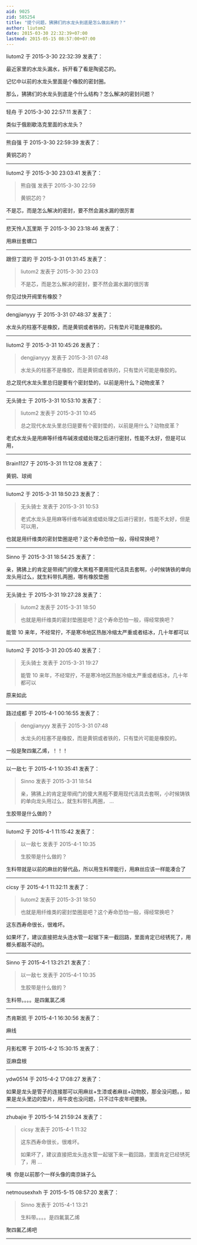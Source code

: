 ```yaml
---
aid: 9025
zid: 585254
title: "提个问题，狒狒们的水龙头到底是怎么做出来的？"
author: liutom2
date: 2015-03-30 22:32:39+07:00
lastmod: 2015-05-15 08:57:00+07:00
---
```


liutom2 于 2015-3-30 22:32:39 发表了：

最近家里的水龙头漏水，拆开看了看是陶瓷芯的。

记忆中以前的水龙头里面是个橡胶的密封圈。

那么，狒狒们的水龙头到底是个什么结构？怎么解决的密封问题？

---

轻舟 于 2015-3-30 22:57:11 发表了：

类似于俄剧歇洛克里面的水龙头？

---

熊自强 于 2015-3-30 22:59:39 发表了：

黄铜芯的？

---

liutom2 于 2015-3-30 23:03:41 发表了：

> 熊自强 发表于 2015-3-30 22:59
>
> 黄铜芯的？

不是芯，而是怎么解决的密封，要不然会漏水漏的很厉害

---

悲天怜人瓦里斯 于 2015-3-30 23:18:46 发表了：

用麻丝套螺口

---

跟但丁混的 于 2015-3-31 01:31:45 发表了：

> liutom2 发表于 2015-3-30 23:03
>
> 不是芯，而是怎么解决的密封，要不然会漏水漏的很厉害

你见过快开阀里有橡胶？

---

dengjianyyy 于 2015-3-31 07:48:37 发表了：

水龙头的柱塞不是橡胶，而是黄铜或者铁的，只有垫片可能是橡胶的。

---

liutom2 于 2015-3-31 10:45:26 发表了：

> dengjianyyy 发表于 2015-3-31 07:48
>
> 水龙头的柱塞不是橡胶，而是黄铜或者铁的，只有垫片可能是橡胶的。

总之现代水龙头里总归是要有个密封垫的，以前是用什么？动物皮革？

---

无头骑士 于 2015-3-31 10:53:10 发表了：

> liutom2 发表于 2015-3-31 10:45
>
> 总之现代水龙头里总归是要有个密封垫的，以前是用什么？动物皮革？

老式水龙头是用麻等纤维布碱液或蜡处理之后进行密封，性能不太好，但是可以用，

---

Brain1127 于 2015-3-31 11:12:08 发表了：

黄铜、球阀

---

liutom2 于 2015-3-31 18:50:23 发表了：

> 无头骑士 发表于 2015-3-31 10:53
>
> 老式水龙头是用麻等纤维布碱液或蜡处理之后进行密封，性能不太好，但是可以用，

也就是用纤维类的密封垫圈是吧？这个寿命恐怕一般，得经常换吧？

---

Sinno 于 2015-3-31 18:54:25 发表了：

亲，狒狒上的肯定是带阀门的傻大黑粗不要用现代洁具去套啊，小时候铸铁的单向龙头用过么，就生料带扎两圈，哪有橡胶垫圈

---

无头骑士 于 2015-3-31 19:27:28 发表了：

> liutom2 发表于 2015-3-31 18:50
>
> 也就是用纤维类的密封垫圈是吧？这个寿命恐怕一般，得经常换吧？

能管 10 来年，不经常拧，不是寒冷地区热胀冷缩太严重或者结冰，几十年都可以

---

liutom2 于 2015-3-31 20:05:40 发表了：

> 无头骑士 发表于 2015-3-31 19:27
>
> 能管 10 来年，不经常拧，不是寒冷地区热胀冷缩太严重或者结冰，几十年都可以

原来如此

---

路过成都 于 2015-4-1 00:16:55 发表了：

> dengjianyyy 发表于 2015-3-31 07:48
>
> 水龙头的柱塞不是橡胶，而是黄铜或者铁的，只有垫片可能是橡胶的。

一般是聚四氟乙烯，！！！

---

以一敌七 于 2015-4-1 10:35:41 发表了：

> Sinno 发表于 2015-3-31 18:54
>
> 亲，狒狒上的肯定是带阀门的傻大黑粗不要用现代洁具去套啊，小时候铸铁的单向龙头用过么，就生料带扎两圈， ...

生胶带是什么做的？

---

liutom2 于 2015-4-1 11:15:42 发表了：

> 以一敌七 发表于 2015-4-1 10:35
>
> 生胶带是什么做的？

生料带就是以前的麻丝的替代品，所以用生料带能行，用麻丝应该一样能凑合了

---

cicsy 于 2015-4-1 11:32:11 发表了：

> liutom2 发表于 2015-3-31 18:50
>
> 也就是用纤维类的密封垫圈是吧？这个寿命恐怕一般，得经常换吧？

这东西寿命很长，很难坏。

如果坏了，建议直接把龙头连水管一起锯下来一截回路，里面肯定已经锈死了，用榔头都敲不动的。

---

Sinno 于 2015-4-1 13:21:21 发表了：

> 以一敌七 发表于 2015-4-1 10:35
>
> 生胶带是什么做的？

生料带。。。。是四氟氯乙烯

---

杰肯斯凯 于 2015-4-1 16:30:56 发表了：

麻线

---

月影松寒 于 2015-4-2 15:30:15 发表了：

亚麻盘根

---

ydw0514 于 2015-4-2 17:08:27 发表了：

如果是龙头是管子的连接那可以用麻丝+生漆或者麻丝+动物胶，那全没问题。，如果是龙头里边的垫片，用牛皮也没问题，只不过牛皮年吧要换。

---

zhubajie 于 2015-5-14 21:59:24 发表了：

> cicsy 发表于 2015-4-1 11:32
>
> 这东西寿命很长，很难坏。
>
> 如果坏了，建议直接把龙头连水管一起锯下来一截回路，里面肯定已经锈死了，用 ...

咦&nbsp;&nbsp;你是以前那个一样头像的南京妹子么

---

netmousexhxh 于 2015-5-15 08:57:20 发表了：

> Sinno 发表于 2015-4-1 13:21
>
> 生料带。。。。是四氟氯乙烯

聚四氟乙烯吧

---
